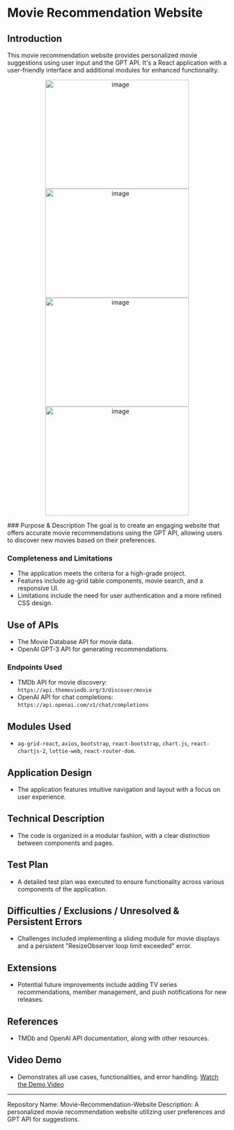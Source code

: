 # Movie Recommendation Website

## Introduction
This movie recommendation website provides personalized movie suggestions using user input and the GPT API. It's a React application with a user-friendly interface and additional modules for enhanced functionality.

<p align="center">
<img width="330" height="250" alt="image" src="https://github.com/SeanBaek111/React-Movie-Recommendation-Website/assets/33170173/32d6752d-fd59-451f-b4cb-89eb4f95857b">
<img width="330" height="250" alt="image" src="https://github.com/SeanBaek111/React-Movie-Recommendation-Website/assets/33170173/8da0f489-e73b-44f2-a1ec-1f0a8339c92b">
<img width="330" height="250" alt="image" src="https://github.com/SeanBaek111/React-Movie-Recommendation-Website/assets/33170173/71da88b1-ec03-4112-958d-8ba40a16e1ee">
<img width="330" height="250" alt="image" src="https://github.com/SeanBaek111/React-Movie-Recommendation-Website/assets/33170173/496272ab-bad6-4caa-9c8a-34c85fae0164">
</p>
### Purpose & Description
The goal is to create an engaging website that offers accurate movie recommendations using the GPT API, allowing users to discover new movies based on their preferences.

### Completeness and Limitations
- The application meets the criteria for a high-grade project.
- Features include ag-grid table components, movie search, and a responsive UI.
- Limitations include the need for user authentication and a more refined CSS design.

## Use of APIs  
- The Movie Database API for movie data.
- OpenAI GPT-3 API for generating recommendations.

### Endpoints Used
- TMDb API for movie discovery: `https://api.themoviedb.org/3/discover/movie`
- OpenAI API for chat completions: `https://api.openai.com/v1/chat/completions`

## Modules Used
- `ag-grid-react`, `axios`, `bootstrap`, `react-bootstrap`, `chart.js`, `react-chartjs-2`, `lottie-web`, `react-router-dom`.

## Application Design
- The application features intuitive navigation and layout with a focus on user experience.

## Technical Description
- The code is organized in a modular fashion, with a clear distinction between components and pages.

## Test Plan
- A detailed test plan was executed to ensure functionality across various components of the application.

## Difficulties / Exclusions / Unresolved & Persistent Errors
- Challenges included implementing a sliding module for movie displays and a persistent "ResizeObserver loop limit exceeded" error.

## Extensions
- Potential future improvements include adding TV series recommendations, member management, and push notifications for new releases.
 
## References
- TMDb and OpenAI API documentation, along with other resources.
 
## Video Demo
- Demonstrates all use cases, functionalities, and error handling.
[Watch the Demo Video](https://youtu.be/wfEikskfdg4) 
---

Repository Name: Movie-Recommendation-Website
Description: A personalized movie recommendation website utilizing user preferences and GPT API for suggestions.

